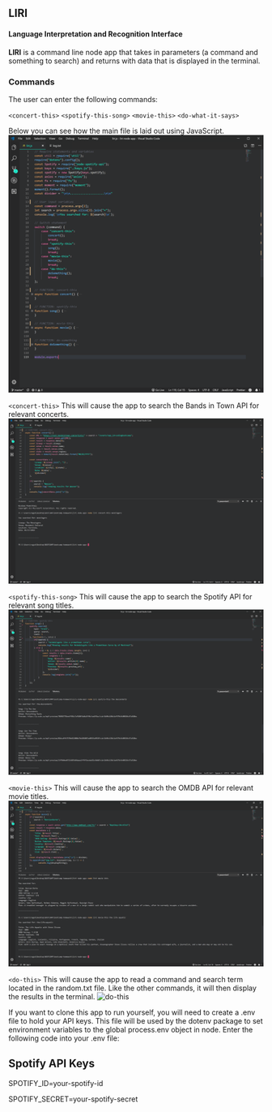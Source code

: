 ## LIRI
#### Language Interpretation and Recognition Interface 

**LIRI** is a command line node app that takes in parameters (a command and something to search) and returns with data that is displayed in the terminal.

### Commands
The user can enter the following commands:

`<concert-this>`
`<spotify-this-song>`
`<movie-this>`
`<do-what-it-says>`

Below you can see how the main file is laid out using JavaScript.
![concert-this](/assets/images/liri_functions.png)


`<concert-this>`
This will cause the app to search the Bands in Town API for relevant concerts.
![concert-this](/assets/images/concert.png)


`<spotify-this-song>`
This will cause the app to search the Spotify API for relevant song titles.
![spotify-this](/assets/images/song.png)


`<movie-this>`
This will cause the app to search the OMDB API for relevant movie titles.
![movie-this](/assets/images/movie.png)


`<do-this>`
This will cause the app to read a command and search term located in the random.txt file. Like the other commands, it will then display the results in the terminal.
![do-this](/assets/images/do-somehting.png)


If you want to clone this app to run yourself, you will need to create a .env file to hold your API keys. This file will be used by the dotenv package to set environment variables to the global process.env object in node. Enter the following code into your .env file:

## Spotify API Keys
SPOTIFY_ID=your-spotify-id

SPOTIFY_SECRET=your-spotify-secret

